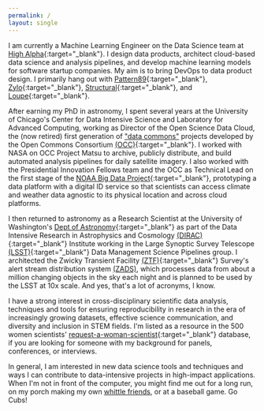 ```yaml
---
permalink: /
layout: single
---
```


I am currently a Machine Learning Engineer on the Data Science team at [High Alpha](https://highalpha.com){:target="_blank"}.  I design data products, architect cloud-based data science and analysis pipelines, and develop machine learning models for software startup companies.  My aim is to bring DevOps to data product design.  I primarily hang out with [Pattern89](https://www.pattern89.com/){:target="_blank"}, [Zylo](https://zylo.com/){:target="_blank"}, [Structural](https://www.structural.com/){:target="_blank"}, and [Loupe](https://loupe.co/){:target="_blank"}.

After earning my PhD in astronomy, I spent several years at the University of Chicago's Center for Data Intensive Science and Laboratory for Advanced Computing, working as Director of the Open Science Data Cloud, the (now retired) first generation of ["data commons"](/new-paper-data-commons/) projects developed by the Open Commons Consortium [(OCC)](http://occ-data.org){:target="_blank"}. I worked with NASA on OCC Project Matsu to archive, publicly distribute, and build automated analysis pipelines for daily satellite imagery. I also worked with the Presidential Innovation Fellows team and the OCC as Technical Lead on the first stage of the [NOAA Big Data Project](https://www.noaa.gov/big-data-project){:target="_blank"}, prototyping a data platform with a digital ID service so that scientists can access climate and weather data agnostic to its physical location and across cloud platforms.

I then returned to astronomy as a Research Scientist at the University of Washington's [Dept of Astronomy](http://depts.washington.edu/astron/){:target="_blank"} as part of the Data Intensive Research in Astrophysics and Cosmology [(DIRAC)](https://dirac.astro.washington.edu){:target="_blank"} Institute working in the Large Synoptic Survey Telescope [(LSST)](https://www.lsst.org/about/dm){:target="_blank"} Data Management Science Pipelines group. I architected the Zwicky Transient Facility [(ZTF)](https://www.ztf.caltech.edu/){:target="_blank"} Survey's alert stream distribution system [(ZADS)](/new-paper-zads/), which processes data from about a million changing objects in the sky each night and is planned to be used by the LSST at 10x scale. And yes, that's a lot of acronyms, I know.

I have a strong interest in cross-disciplinary scientific data analysis, techniques and tools for ensuring reproducibility in research in the era of increasingly growing datasets, effective science communication, and diversity and inclusion in STEM fields. I'm listed as a resource in the 500 women scientists' [request-a-woman-scientist](https://request500womenscientists.org/profile/8442){:target="_blank"} database, if you are looking for someone with my background for panels, conferences, or interviews.

In general, I am interested in new data science tools and techniques and ways I can contribute to data-intensive projects in high-impact applications. When I'm not in front of the computer, you might find me out for a long run, on my porch making my own [whittle friends](https://whittlefriends.com), or at a baseball game.  Go Cubs!
